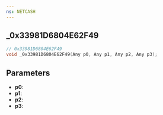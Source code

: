 ```yaml
---
ns: NETCASH
---
```

## _0x33981D6804E62F49

```c
// 0x33981D6804E62F49
void _0x33981D6804E62F49(Any p0, Any p1, Any p2, Any p3);
```


## Parameters
* **p0**: 
* **p1**: 
* **p2**: 
* **p3**: 

